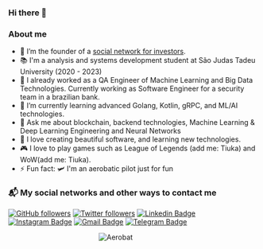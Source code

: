 ### Hi there 👋


### About me

- 👯 I’m the founder of a [social network for investors](https://github.com/nukerapp).
- 📚 I'm a analysis and systems development student at São Judas Tadeu University (2020 - 2023)
- 🔭 I already worked as a QA Engineer of Machine Learning and Big Data Technologies. Currently working as Software Engineer for a security team in a brazilian bank. 
- 💚 I’m currently learning advanced Golang, Kotlin, gRPC, and ML/AI technologies.
- 💬 Ask me about blockchain, backend technologies, Machine Learning & Deep Learning Engineering and Neural Networks
- 🤖 I love creating beautiful software, and learning new technologies.
- 🎮 I love to play games such as League of Legends (add me: Tiuka) and WoW(add me: Tiuka).
- ⚡ Fun fact: 🛩️ I'm an aerobatic pilot just for fun




### 📬 My social networks and other ways to contact me
[![GitHub followers](https://img.shields.io/github/followers/duquedotdev.svg?style=social&label=Follow&maxAge=2592000)](https://github.com/duquedotdev?tab=followers)
[![Twitter followers](https://img.shields.io/twitter/follow/duquedotdev.svg?style=social&label=Follow)](https://twitter.com/duquedotdev)
[![Linkedin Badge](https://img.shields.io/badge/-LinkedIn-blue?style=flat-square&logo=Linkedin&logoColor=white&link=https://www.linkedin.com/in/duquedotdev/)](https://www.linkedin.com/in/duquedotdev/)
[![Instagram Badge](https://img.shields.io/badge/-Instagram-C13584?style=flat-square&labelColor=C13584&logo=instagram&logoColor=white&link=https://www.instagram.com/duquedotdev/)](https://www.instagram.com/duquedotdev/)
[![Gmail Badge](https://img.shields.io/badge/-Gmail-c14438?style=flat-square&logo=Gmail&logoColor=white&link=mailto:felipe@duque.dev)](mailto:felipe@duque.dev)
[![Telegram Badge](https://img.shields.io/badge/-Telegram-blue?style=flat-quare&logo=Telegram&logoColor=white&link=https://telegram.org/)](https://t.me/duquedotdev)

&emsp;&emsp;&emsp;&emsp;&emsp;&emsp;&emsp;&emsp;&emsp;&emsp;&emsp;&emsp;&emsp;![Aerobat](https://media.giphy.com/media/TcDab1G3qOhW0/giphy.gif)



